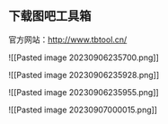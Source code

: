 ## 下载图吧工具箱

官方网站：http://www.tbtool.cn/

![[Pasted image 20230906235700.png]]

![[Pasted image 20230906235928.png]]

![[Pasted image 20230906235955.png]]

![[Pasted image 20230907000015.png]]